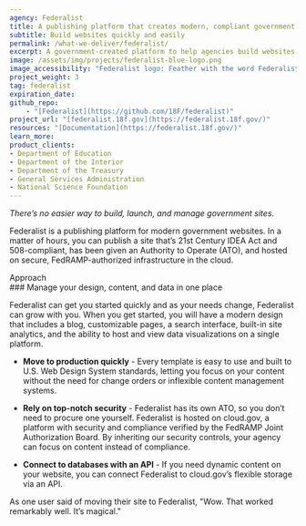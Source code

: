 ```yaml
---
agency: Federalist
title: A publishing platform that creates modern, compliant government websites 
subtitle: Build websites quickly and easily
permalink: /what-we-deliver/federalist/
excerpt: A government-created platform to help agencies build websites quickly and easily while meeting compliance requirements.
image: /assets/img/projects/federalist-blue-logo.png
image_accessibility: "Federalist logo: Feather with the word Federalist"
project_weight: 3
tag: federalist
expiration_date:
github_repo:
    - "[Federalist](https://github.com/18F/federalist)"
project_url: "[federalist.18f.gov](https://federalist.18f.gov/)"
resources: "[Documentation](https://federalist.18f.gov/)"
learn_more:
product_clients:
- Department of Education
- Department of the Interior
- Department of the Treasury
- General Services Administration
- National Science Foundation
---
```


_There’s no easier way to build, launch, and manage government sites_.

Federalist is a publishing platform for modern government websites. In a matter of hours, you can publish a site that’s 21st Century IDEA Act and 508-compliant, has been given an Authority to Operate (ATO), and hosted on secure, FedRAMP-authorized infrastructure in the cloud.

<div class="case-study-preheader margin-top-6">Approach</div>
### Manage your design, content, and data in one place

Federalist can get you started quickly and as your needs change, Federalist can grow with you. When you get started, you will have a modern design that includes a blog, customizable pages, a search interface, built-in site analytics, and the ability to host and view data visualizations on a single platform. 

- **Move to production quickly** - Every template is easy to use and built to U.S. Web Design System standards, letting you focus on your content without the need for change orders or inflexible content management systems. 

- **Rely on top-notch security** - Federalist has its own ATO, so you don’t need to procure one yourself. Federalist is hosted on cloud.gov, a platform with security and compliance verified by the FedRAMP Joint Authorization Board. By inheriting our security controls, your agency can focus on content instead of compliance.

- **Connect to databases with an API** - If you need dynamic content on your website, you can connect Federalist to cloud.gov’s flexible storage via an API.


As one user said of moving their site to Federalist, "Wow. That worked remarkably well. It’s magical."